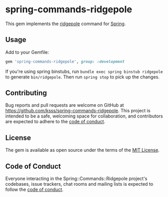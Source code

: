 # spring-commands-ridgepole

This gem implements the [ridgepole](https://github.com/winebarrel/ridgepole) command for
[Spring](https://github.com/jonleighton/spring).

## Usage

Add to your Gemfile:

``` ruby
gem 'spring-commands-ridgepole', group: :development
```

If you're using spring binstubs, run `bundle exec spring binstub ridgepole` to generate `bin/ridgepole`.
Then run `spring stop` to pick up the changes.

## Contributing

Bug reports and pull requests are welcome on GitHub at https://github.com/ksss/spring-commands-ridgepole. This project is intended to be a safe, welcoming space for collaboration, and contributors are expected to adhere to the [code of conduct](https://github.com/ksss/spring-commands-ridgepole/blob/master/CODE_OF_CONDUCT.md).

## License

The gem is available as open source under the terms of the [MIT License](https://opensource.org/licenses/MIT).

## Code of Conduct

Everyone interacting in the Spring::Commands::Ridgepole project's codebases, issue trackers, chat rooms and mailing lists is expected to follow the [code of conduct](https://github.com/ksss/spring-commands-ridgepole/blob/master/CODE_OF_CONDUCT.md).
